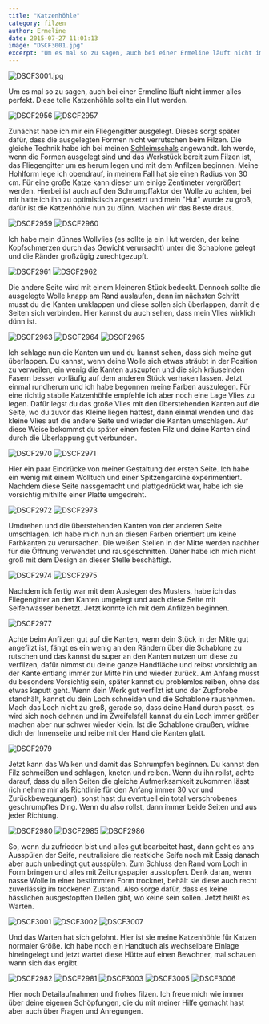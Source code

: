 ```yaml
---
title: "Katzenhöhle"
category: filzen
author: Ermeline
date: 2015-07-27 11:01:13
image: "DSCF3001.jpg"
excerpt: "Um es mal so zu sagen, auch bei einer Ermeline läuft nicht immer alles perfekt. Diese tolle Katzenhöhle sollte ein Hut werden."
---
```


![DSCF3001.jpg](DSCF3001.jpg)

Um es mal so zu sagen, auch bei einer Ermeline läuft nicht immer alles perfekt. Diese tolle Katzenhöhle sollte ein Hut werden.  


![DSCF2956](DSCF2956.jpg)
![DSCF2957](DSCF2957.jpg)

Zunächst habe ich mir ein Fliegengitter ausgelegt. Dieses sorgt später dafür, dass die ausgelegten Formen nicht verrutschen beim Filzen. Die gleiche Technik habe ich bei meinen [Schleimschals](http://flauschiversum.de/2015/02/kuschelmonster/) angewandt. Ich werde, wenn die Formen ausgelegt sind und das Werkstück bereit zum Filzen ist, das Fliegengitter um es herum legen und mit dem Anfilzen beginnen. Meine Hohlform lege ich obendrauf, in meinem Fall hat sie einen Radius von 30 cm. Für eine große Katze kann dieser um einige Zentimeter vergrößert werden. Hierbei ist auch auf den Schrumpffaktor der Wolle zu achten, bei mir hatte ich ihn zu optimistisch angesetzt und mein "Hut" wurde zu groß, dafür ist die Katzenhöhle nun zu dünn. Machen wir das Beste draus.


![DSCF2959](DSCF2959.jpg)
![DSCF2960](DSCF2960.jpg)

Ich habe mein dünnes Wollvlies (es sollte ja ein Hut werden, der keine Kopfschmerzen durch das Gewicht verursacht) unter die Schablone gelegt und die Ränder großzügig zurechtgezupft.


![DSCF2961](DSCF2961.jpg)
![DSCF2962](DSCF2962.jpg)

Die andere Seite wird mit einem kleineren Stück bedeckt. Dennoch sollte die ausgelegte Wolle knapp am Rand auslaufen, denn im nächsten Schritt musst du die Kanten umklappen und diese sollen sich überlappen, damit die Seiten sich verbinden. Hier kannst du auch sehen, dass mein Vlies wirklich dünn ist.


![DSCF2963](DSCF2963.jpg)
![DSCF2964](DSCF2964.jpg)
![DSCF2965](DSCF2965.jpg)

Ich schlage nun die Kanten um und du kannst sehen, dass sich meine gut überlappen. Du kannst, wenn deine Wolle sich etwas sträubt in der Position zu verweilen, ein wenig die Kanten auszupfen und die sich kräuselnden Fasern besser vorläufig auf dem anderen Stück verhaken lassen. Jetzt einmal rundherum und ich habe begonnen meine Farben auszulegen. Für eine richtig stabile Katzenhöhle empfehle ich aber noch eine Lage Vlies zu legen. Dafür legst du das große Vlies mit den überstehenden Kanten auf die Seite, wo du zuvor das Kleine liegen hattest, dann einmal wenden und das kleine Vlies auf die andere Seite und wieder die Kanten umschlagen. Auf diese Weise bekommst du später einen festen Filz und deine Kanten sind durch die Überlappung gut verbunden.


![DSCF2970](DSCF2970.jpg)
![DSCF2971](DSCF2971.jpg)

Hier ein paar Eindrücke von meiner Gestaltung der ersten Seite. Ich habe ein wenig mit einem Wolltuch und einer Spitzengardine experimentiert. Nachdem diese Seite nassgemacht und plattgedrückt war, habe ich sie vorsichtig mithilfe einer Platte umgedreht.


![DSCF2972](DSCF2972.jpg)
![DSCF2973](DSCF2973.jpg)

Umdrehen und die überstehenden Kanten von der anderen Seite umschlagen. Ich habe mich nun an diesen Farben orientiert um keine Farbkanten zu verursachen. Die weißen Stellen in der Mitte werden nachher für die Öffnung verwendet und rausgeschnitten. Daher habe ich mich nicht groß mit dem Design an dieser Stelle beschäftigt.


![DSCF2974](DSCF2974.jpg)
![DSCF2975](DSCF2975.jpg)

Nachdem ich fertig war mit dem Auslegen des Musters, habe ich das Fliegengitter an den Kanten umgelegt und auch diese Seite mit Seifenwasser benetzt. Jetzt konnte ich mit dem Anfilzen beginnen.


![DSCF2977](DSCF2977.jpg)

Achte beim Anfilzen gut auf die Kanten, wenn dein Stück in der Mitte gut angefilzt ist, fängt es ein wenig an den Rändern über die Schablone zu rutschen und das kannst du super an den Kanten nutzen um diese zu verfilzen, dafür nimmst du deine ganze Handfläche und reibst vorsichtig an der Kante entlang immer zur Mitte hin und wieder zurück. Am Anfang musst du besonders Vorsichtig sein, später kannst du problemlos reiben, ohne das etwas kaputt geht. Wenn dein Werk gut verfilzt ist und der Zupfprobe standhält, kannst du dein Loch schneiden und die Schablone rausnehmen. Mach das Loch nicht zu groß, gerade so, dass deine Hand durch passt, es wird sich noch dehnen und im Zweifelsfall kannst du ein Loch immer größer machen aber nur schwer wieder klein. Ist die Schablone draußen, widme dich der Innenseite und reibe mit der Hand die Kanten glatt.


![DSCF2979](DSCF2979.jpg)

Jetzt kann das Walken und damit das Schrumpfen beginnen. Du kannst den Filz schmeißen und schlagen, kneten und reiben. Wenn du ihn rollst, achte darauf, dass du allen Seiten die gleiche Aufmerksamkeit zukommen lässt (ich nehme mir als Richtlinie für den Anfang immer 30 vor und Zurückbewegungen), sonst hast du eventuell ein total verschrobenes geschrumpftes Ding. Wenn du also rollst, dann immer beide Seiten und aus jeder Richtung. 


![DSCF2980](DSCF2980.jpg)
![DSCF2985](DSCF2985.jpg)
![DSCF2986](DSCF2986.jpg)

So, wenn du zufrieden bist und alles gut bearbeitet hast, dann geht es ans Ausspülen der Seife, neutralisiere die restkiche Seife noch mit Essig danach aber auch unbedingt gut ausspülen. Zum Schluss den Rand vom Loch in Form bringen und alles mit Zeitungspapier ausstopfen. Denk daran, wenn nasse Wolle in einer bestimmten Form trocknet, behält sie diese auch recht zuverlässig im trockenen Zustand. Also sorge dafür, dass es keine hässlichen ausgestopften Dellen gibt, wo keine sein sollen. Jetzt heißt es Warten.


![DSCF3001](DSCF3001.jpg)
![DSCF3002](DSCF3002.jpg)
![DSCF3007](DSCF3007.jpg)

Und das Warten hat sich gelohnt. Hier ist sie meine Katzenhöhle für Katzen normaler Größe. Ich habe noch ein Handtuch als wechselbare Einlage hineingelegt und jetzt wartet diese Hütte auf einen Bewohner, mal schauen wann sich das ergibt.


![DSCF2982](DSCF2982.jpg)
![DSCF2981](DSCF2981.jpg)
![DSCF3003](DSCF3003.jpg)
![DSCF3005](DSCF3005.jpg)
![DSCF3006](DSCF3006.jpg)

Hier noch Detailaufnahmen und frohes filzen. Ich freue mich wie immer über deine eigenen Schöpfungen, die du mit meiner Hilfe gemacht hast aber auch über Fragen und Anregungen.
